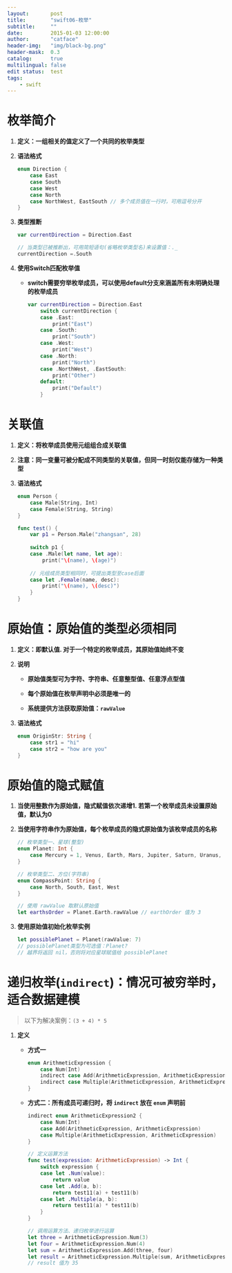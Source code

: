 ```yaml
---
layout:       post
title:        "swift06-枚举"
subtitle:     ""
date:         2015-01-03 12:00:00
author:       "catface"
header-img:   "img/black-bg.png"
header-mask:  0.3
catalog:      true
multilingual: false
edit status:  test
tags:
    - swift
---
```


# 枚举简介

1. **定义：一组相关的值定义了一个共同的枚举类型**

2. **语法格式**

	``` swift
	enum Direction {
	    case East
	    case South
	    case West
	    case North
	    case NorthWest, EastSouth // 多个成员值在一行时，可用逗号分开
	}
	```

3. **类型推断**

	``` swift
	var currentDirection = Direction.East 
	
	// 当类型已被推断出，可用简短语句(省略枚举类型名)来设置值：._
	currentDirection =.South
	```

4. **使用Switch匹配枚举值**

	- **switch需要穷举枚举成员，可以使用default分支来涵盖所有未明确处理的枚举成员**

		``` swift
		var currentDirection = Direction.East		    
		    switch currentDirection {
		    case .East:
		        print("East")
		    case .South:
		        print("South")
		    case .West:
		        print("West")
		    case .North:
		        print("North")
		    case .NorthWest, .EastSouth:
		        print("Other")
		    default:
		        print("Default")
		    }
		```

# 关联值

1. **定义：将枚举成员使用元组组合成关联值**

2. **注意：同一变量可被分配成不同类型的关联值，但同一时刻仅能存储为一种类型**

3. **语法格式**

	``` swift
	enum Person {
	    case Male(String, Int)
	    case Female(String, String)
	}

	func test() {
	    var p1 = Person.Male("zhangsan", 28)
	    
	    switch p1 {
	    case .Male(let name, let age):
	        print("\(name), \(age)")
	        
		// 元组成员类型相同时，可提出类型至case后面
	    case let .Female(name, desc): 
	        print("\(name), \(desc)")
	    }
	}
	```

# 原始值：原始值的类型必须相同

1. **定义：即默认值. 对于一个特定的枚举成员，其原始值始终不变**

2. **说明**
	
	- **原始值类型可为字符、字符串、任意整型值、任意浮点型值**

	- **每个原始值在枚举声明中必须是唯一的**

	- **系统提供方法获取原始值：`rawValue`**

3. **语法格式**

	``` swift
	enum OriginStr: String {
	    case str1 = "hi"
	    case str2 = "how are you"
	}
	```

# 原始值的隐式赋值

1. **当使用整数作为原始值，隐式赋值依次递增1. 若第一个枚举成员未设置原始值，默认为0**

2. **当使用字符串作为原始值，每个枚举成员的隐式原始值为该枚举成员的名称**

	``` swift
	// 枚举类型一、星球(整型)
	enum Planet: Int {
	    case Mercury = 1, Venus, Earth, Mars, Jupiter, Saturn, Uranus, Neptune
	}
	
	// 枚举类型二、方位(字符串)
	enum CompassPoint: String {
	    case North, South, East, West
	}

	// 使用 rawValue 取默认原始值
	let earthsOrder = Planet.Earth.rawValue // earthOrder 值为 3
	```

3. **使用原始值初始化枚举实例**

	``` swift
	let possiblePlanet = Planet(rawValue: 7)
	// possiblePlanet类型为可选值：Planet?
	// 越界将返回 nil，否则将对应星球赋值给 possiblePlanet
	```

# 递归枚举(`indirect`)：情况可被穷举时，适合数据建模

>以下为解决案例：`(3 + 4) * 5`

1. **定义**

	- **方式一**
		``` swift
		enum ArithmeticExpression {
		    case Num(Int)
		    indirect case Add(ArithmeticExpression, ArithmeticExpression)
		    indirect case Multiple(ArithmeticExpression, ArithmeticExpression)
		}
		```

	- **方式二：所有成员可递归时，将 `indirect` 放在 `enum` 声明前**
		``` swift
		indirect enum ArithmeticExpression2 {
		    case Num(Int)
		    case Add(ArithmeticExpression, ArithmeticExpression)
		    case Multiple(ArithmeticExpression, ArithmeticExpression)
		}
		```

		``` swift
		// 定义运算方法
		func test(expression: ArithmeticExpression) -> Int {
		    switch expression {
		    case let .Num(value):
		        return value
		    case let .Add(a, b):
		        return test11(a) + test11(b)
		    case let .Multiple(a, b):
		        return test11(a) * test11(b)
		    }
		}
		```

		``` swift
		// 调用运算方法、递归枚举进行运算
		let three = ArithmeticExpression.Num(3)
		let four = ArithmeticExpression.Num(4)
		let sum = ArithmeticExpression.Add(three, four)
		let result = ArithmeticExpression.Multiple(sum, ArithmeticExpression.Num(5))
		// result 值为 35
		```